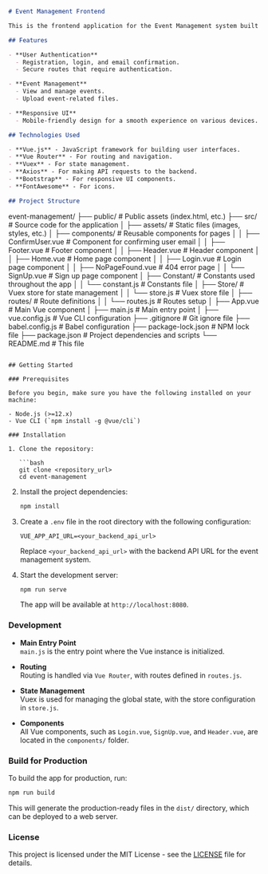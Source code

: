 ```markdown
# Event Management Frontend

This is the frontend application for the Event Management system built with Vue.js. It includes components for user registration, login, event management, and more.

## Features

- **User Authentication**
  - Registration, login, and email confirmation.
  - Secure routes that require authentication.

- **Event Management**
  - View and manage events.
  - Upload event-related files.

- **Responsive UI**
  - Mobile-friendly design for a smooth experience on various devices.

## Technologies Used

- **Vue.js** - JavaScript framework for building user interfaces.
- **Vue Router** - For routing and navigation.
- **Vuex** - For state management.
- **Axios** - For making API requests to the backend.
- **Bootstrap** - For responsive UI components.
- **FontAwesome** - For icons.

## Project Structure

```
event-management/
├── public/                 # Public assets (index.html, etc.)
├── src/                    # Source code for the application
│   ├── assets/             # Static files (images, styles, etc.)
│   ├── components/         # Reusable components for pages
│   │   ├── ConfirmUser.vue # Component for confirming user email
│   │   ├── Footer.vue      # Footer component
│   │   ├── Header.vue      # Header component
│   │   ├── Home.vue        # Home page component
│   │   ├── Login.vue       # Login page component
│   │   ├── NoPageFound.vue # 404 error page
│   │   └── SignUp.vue      # Sign up page component
│   ├── Constant/           # Constants used throughout the app
│   │   └── constant.js     # Constants file
│   ├── Store/              # Vuex store for state management
│   │   └── store.js        # Vuex store file
│   ├── routes/             # Route definitions
│   │   └── routes.js       # Routes setup
│   ├── App.vue             # Main Vue component
│   ├── main.js             # Main entry point
│   ├── vue.config.js       # Vue CLI configuration
├── .gitignore              # Git ignore file
├── babel.config.js         # Babel configuration
├── package-lock.json       # NPM lock file
├── package.json            # Project dependencies and scripts
└── README.md               # This file
```

## Getting Started

### Prerequisites

Before you begin, make sure you have the following installed on your machine:

- Node.js (>=12.x)
- Vue CLI (`npm install -g @vue/cli`)

### Installation

1. Clone the repository:

   ```bash
   git clone <repository_url>
   cd event-management
   ```

2. Install the project dependencies:

   ```bash
   npm install
   ```

3. Create a `.env` file in the root directory with the following configuration:

   ```env
   VUE_APP_API_URL=<your_backend_api_url>
   ```

   Replace `<your_backend_api_url>` with the backend API URL for the event management system.

4. Start the development server:

   ```bash
   npm run serve
   ```

   The app will be available at `http://localhost:8080`.

### Development

- **Main Entry Point**  
  `main.js` is the entry point where the Vue instance is initialized.

- **Routing**  
  Routing is handled via `Vue Router`, with routes defined in `routes.js`.

- **State Management**  
  Vuex is used for managing the global state, with the store configuration in `store.js`.

- **Components**  
  All Vue components, such as `Login.vue`, `SignUp.vue`, and `Header.vue`, are located in the `components/` folder.

### Build for Production

To build the app for production, run:

```bash
npm run build
```

This will generate the production-ready files in the `dist/` directory, which can be deployed to a web server.

### License

This project is licensed under the MIT License - see the [LICENSE](LICENSE) file for details.

```

